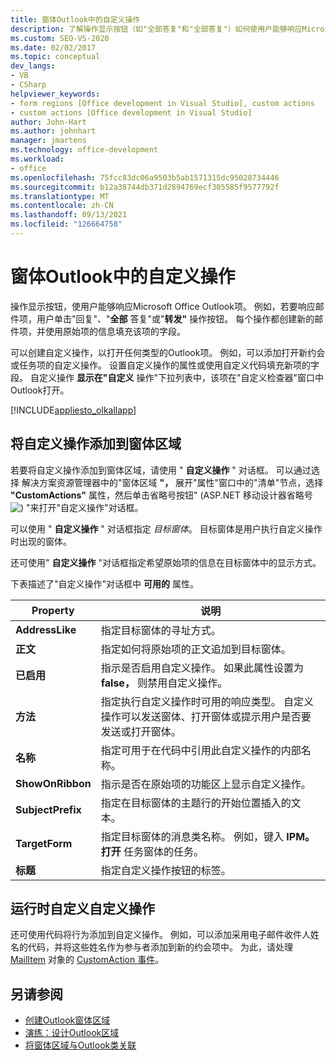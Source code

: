 ```yaml
---
title: 窗体Outlook中的自定义操作
description: 了解操作显示按钮（如"全部答复"和"全部答复"）如何使用户能够响应Microsoft Office Outlook项。
ms.custom: SEO-VS-2020
ms.date: 02/02/2017
ms.topic: conceptual
dev_langs:
- VB
- CSharp
helpviewer_keywords:
- form regions [Office development in Visual Studio], custom actions
- custom actions [Office development in Visual Studio]
author: John-Hart
ms.author: johnhart
manager: jmartens
ms.technology: office-development
ms.workload:
- office
ms.openlocfilehash: 75fcc83dc06a9503b5ab1571315dc95028734446
ms.sourcegitcommit: b12a38744db371d2894769ecf305585f9577792f
ms.translationtype: MT
ms.contentlocale: zh-CN
ms.lasthandoff: 09/13/2021
ms.locfileid: "126664758"
---
```

# <a name="custom-actions-in-outlook-form-regions"></a>窗体Outlook中的自定义操作
  操作显示按钮，使用户能够响应Microsoft Office Outlook项。 例如，若要响应邮件项，用户单击"回复"、"**全部** 答复"或"**转发"** 操作按钮。 每个操作都创建新的邮件项，并使用原始项的信息填充该项的字段。

 可以创建自定义操作，以打开任何类型的Outlook项。 例如，可以添加打开新约会或任务项的自定义操作。 设置自定义操作的属性或使用自定义代码填充新项的字段。 自定义操作 **显示在"自定义** 操作"下拉列表中，该项在"自定义检查器"窗口中Outlook打开。

 [!INCLUDE[appliesto_olkallapp](../vsto/includes/appliesto-olkallapp-md.md)]

## <a name="add-custom-actions-to-a-form-region"></a>将自定义操作添加到窗体区域
 若要将自定义操作添加到窗体区域，请使用 " **自定义操作** " 对话框。 可以通过选择 解决方案资源管理器中的"窗体区域 **"，** 展开"属性"窗口中的"清单"节点，选择 **"CustomActions"** 属性，然后单击省略号按钮" (ASP.NET 移动设计器省略号 ![) "](../sharepoint/media/mwellipsis.gif "ASP.NET 移动设计器中的省略号")来打开"自定义操作"对话框。 

 可以使用 " **自定义操作** " 对话框指定 *目标窗体*。 目标窗体是用户执行自定义操作时出现的窗体。

 还可使用" **自定义操作** "对话框指定希望原始项的信息在目标窗体中的显示方式。

 下表描述了"自定义操作"对话框中 **可用的** 属性。

|Property|说明|
|--------------|-----------------|
|**AddressLike**|指定目标窗体的寻址方式。|
|**正文**|指定如何将原始项的正文追加到目标窗体。|
|**已启用**|指示是否启用自定义操作。 如果此属性设置为 **false，** 则禁用自定义操作。|
|**方法**|指定执行自定义操作时可用的响应类型。 自定义操作可以发送窗体、打开窗体或提示用户是否要发送或打开窗体。|
|**名称**|指定可用于在代码中引用此自定义操作的内部名称。|
|**ShowOnRibbon**|指示是否在原始项的功能区上显示自定义操作。|
|**SubjectPrefix**|指定在目标窗体的主题行的开始位置插入的文本。|
|**TargetForm**|指定目标窗体的消息类名称。 例如，键入 **IPM。打开** 任务窗体的任务。|
|**标题**|指定自定义操作按钮的标签。|

## <a name="customize-a-custom-action-at-run-time"></a>运行时自定义自定义操作
 还可使用代码将行为添加到自定义操作。 例如，可以添加采用电子邮件收件人姓名的代码，并将这些姓名作为参与者添加到新的约会项中。 为此，请处理 [MailItem](/office/vba/api/Outlook.MailItem.CustomAction) 对象的 [CustomAction 事件](/office/vba/api/Outlook.MailItem)。

## <a name="see-also"></a>另请参阅
- [创建Outlook窗体区域](../vsto/creating-outlook-form-regions.md)
- [演练：设计Outlook区域](../vsto/walkthrough-designing-an-outlook-form-region.md)
- [将窗体区域与Outlook类关联](../vsto/associating-a-form-region-with-an-outlook-message-class.md)
